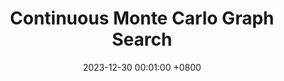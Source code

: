 ---
title:          "Continuous Monte Carlo Graph Search"
date:           2023-12-30 00:01:00 +0800
selected:       true
pub:            "International Conference on Autonomous Agents and Multiagent Systems (AAMAS)"
pub_date:       "2023"
# abstract: >-
#   Photo by Thomas Renaud on Unsplash. Lorem ipsum dolor sit amet, consectetur adipiscing elit, sed do eiusmod tempor incididunt ut labore et dolore magna aliqua. Ut enim ad minim veniam, quis nostrud exercitation ullamco laboris nisi ut aliquip ex ea commodo consequat.
cover:          /assets/images/covers/mcgs.png
authors:
- Kalle Kujanpää*
- Amin Babadi*
- Yi Zhao
- Juho Kannala
- Alexander Ilin
- Joni Pajarinen
links:
  Paper: https://arxiv.org/abs/2210.01426
---